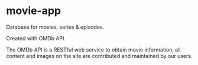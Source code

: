 # movie-app
Database for movies, series &amp; episodes.

Created with OMDb API.

The OMDb API is a RESTful web service to obtain movie information, all content and images on the site are contributed and maintained by our users.
